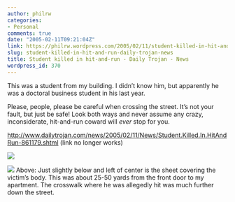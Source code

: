 ```yaml
---
author: philrw
categories:
- Personal
comments: true
date: "2005-02-11T09:21:04Z"
link: https://philrw.wordpress.com/2005/02/11/student-killed-in-hit-and-run-daily-trojan-news/
slug: student-killed-in-hit-and-run-daily-trojan-news
title: Student killed in hit-and-run - Daily Trojan - News
wordpress_id: 370
---
```


This was a student from my building. I didn’t know him, but apparently he was a doctoral business student in his last year.

Please, people, please be careful when crossing the street. It’s not your fault, but just be safe! Look both ways and never assume any crazy, inconsiderate, hit-and-run coward will _ever_ stop for you.

http://www.dailytrojan.com/news/2005/02/11/News/Student.Killed.In.HitAndRun-861179.shtml (link no longer works)

[![](/images/02-10-05_1723-300x225.jpg)](/images/02-10-05_1723.jpg)

[![](/images/02-10-05_1724-300x225.jpg)](/images/02-10-05_1724.jpg)
Above: Just slightly below and left of center is the sheet covering the
victim’s body. This was about 25-50 yards from the front door to my
apartment. The crosswalk where he was allegedly hit was much further
down the street.
